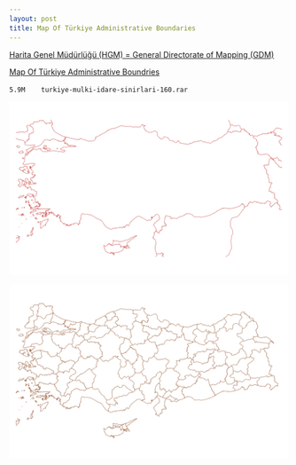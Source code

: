 ```yaml
---
layout: post
title: Map Of Türkiye Administrative Boundaries
---
```


[Harita Genel Müdürlüğü (HGM) = General Directorate of Mapping (GDM)](https://www.harita.gov.tr/urun/political-map-of-turkiye/232)

[Map Of Türkiye Administrative Boundries](https://www.harita.gov.tr/urun/map-of-turkiye-administrative-boundries/266)

`5.9M    turkiye-mulki-idare-sinirlari-160.rar`

![Map Of Türkiye Administrative Boundaries](/images/HGM/Ulke_Siniri.png)

![Map Of Türkiye Administrative Boundaries](/images/HGM/Il_Siniri.png)
